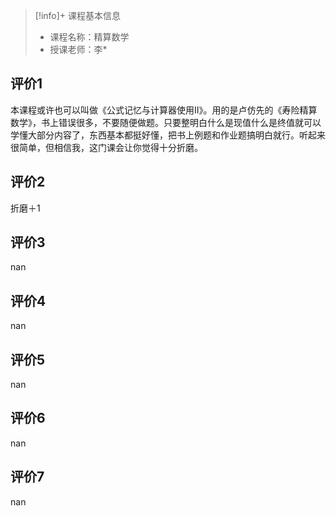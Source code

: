 >[!info]+ 课程基本信息
>
> - 课程名称：精算数学
> - 授课老师：李*

## 评价1

本课程或许也可以叫做《公式记忆与计算器使用II》。用的是卢仿先的《寿险精算数学》，书上错误很多，不要随便做题。只要整明白什么是现值什么是终值就可以学懂大部分内容了，东西基本都挺好懂，把书上例题和作业题搞明白就行。听起来很简单，但相信我，这门课会让你觉得十分折磨。
## 评价2

折磨＋1
## 评价3

nan
## 评价4

nan
## 评价5

nan
## 评价6

nan
## 评价7

nan
